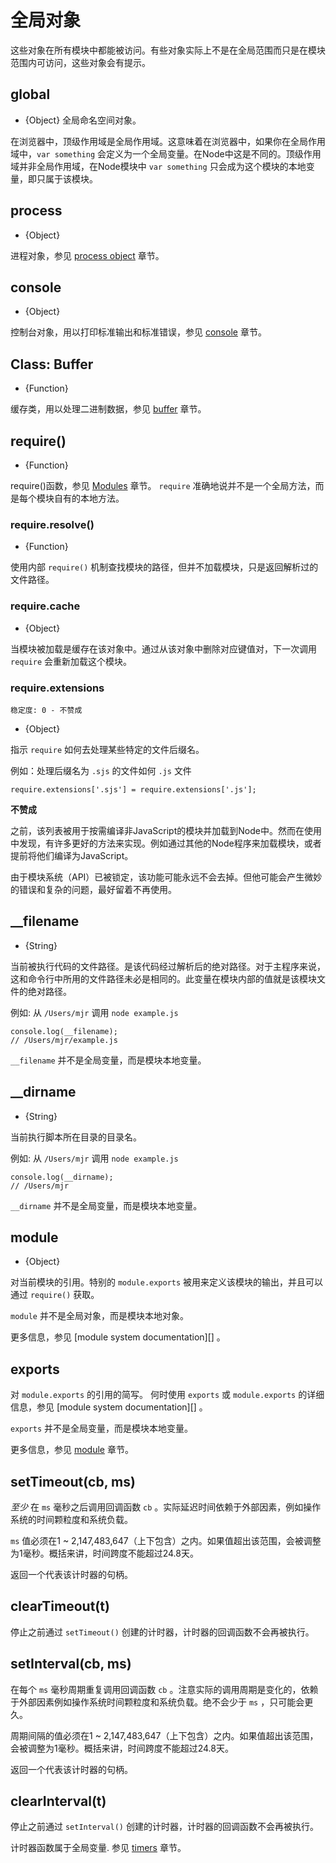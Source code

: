 # 全局对象

<!-- type=misc -->

这些对象在所有模块中都能被访问。有些对象实际上不是在全局范围而只是在模块范围内可访问，这些对象会有提示。

## global

<!-- type=global -->

* {Object} 全局命名空间对象。

在浏览器中，顶级作用域是全局作用域。这意味着在浏览器中，如果你在全局作用域中，`var something` 会定义为一个全局变量。在Node中这是不同的。顶级作用域并非全局作用域，在Node模块中 `var something` 只会成为这个模块的本地变量，即只属于该模块。

## process

<!-- type=global -->

* {Object}

进程对象，参见 [process object][] 章节。

## console

<!-- type=global -->

* {Object}

控制台对象，用以打印标准输出和标准错误，参见 [console][] 章节。

## Class: Buffer

<!-- type=global -->

* {Function}

缓存类，用以处理二进制数据，参见 [buffer][] 章节。

## require()

<!-- type=var -->

* {Function}

require()函数，参见 [Modules][] 章节。 `require` 准确地说并不是一个全局方法，而是每个模块自有的本地方法。


### require.resolve()

* {Function}

使用内部 `require()` 机制查找模块的路径，但并不加载模块，只是返回解析过的文件路径。

### require.cache

* {Object}

当模块被加载是缓存在该对象中。通过从该对象中删除对应键值对，下一次调用 `require` 会重新加载这个模块。

### require.extensions

    稳定度: 0 - 不赞成

* {Object}

指示 `require` 如何去处理某些特定的文件后缀名。

例如：处理后缀名为 `.sjs` 的文件如何 `.js` 文件

    require.extensions['.sjs'] = require.extensions['.js'];

**不赞成**  

之前，该列表被用于按需编译非JavaScript的模块并加载到Node中。然而在使用中发现，有许多更好的方法来实现。例如通过其他的Node程序来加载模块，或者提前将他们编译为JavaScript。

由于模块系统（API）已被锁定，该功能可能永远不会去掉。但他可能会产生微妙的错误和复杂的问题，最好留着不再使用。

## __filename

<!-- type=var -->

* {String}

当前被执行代码的文件路径。是该代码经过解析后的绝对路径。对于主程序来说，这和命令行中所用的文件路径未必是相同的。此变量在模块内部的值就是该模块文件的绝对路径。

例如: 从 `/Users/mjr` 调用 `node example.js`

    console.log(__filename);
    // /Users/mjr/example.js

`__filename` 并不是全局变量，而是模块本地变量。

## __dirname

<!-- type=var -->

* {String}

当前执行脚本所在目录的目录名。

例如: 从 `/Users/mjr` 调用 `node example.js`

    console.log(__dirname);
    // /Users/mjr

`__dirname` 并不是全局变量，而是模块本地变量。


## module

<!-- type=var -->

* {Object}

对当前模块的引用。特别的 `module.exports` 被用来定义该模块的输出，并且可以通过 `require()` 获取。

`module` 并不是全局对象，而是模块本地对象。

更多信息，参见 [module system documentation][] 。

## exports

<!-- type=var -->

对 `module.exports` 的引用的简写。
何时使用 `exports` 或 `module.exports` 的详细信息，参见 [module system documentation][] 。

`exports` 并不是全局变量，而是模块本地变量。

更多信息，参见 [module][] 章节。

## setTimeout(cb, ms)

*至少* 在 `ms` 毫秒之后调用回调函数 `cb` 。实际延迟时间依赖于外部因素，例如操作系统的时间颗粒度和系统负载。

`ms` 值必须在1 ~ 2,147,483,647（上下包含）之内。如果值超出该范围，会被调整为1毫秒。概括来讲，时间跨度不能超过24.8天。

返回一个代表该计时器的句柄。

## clearTimeout(t)

停止之前通过 `setTimeout()` 创建的计时器，计时器的回调函数不会再被执行。

## setInterval(cb, ms)

在每个 `ms` 毫秒周期重复调用回调函数 `cb` 。注意实际的调用周期是变化的，依赖于外部因素例如操作系统时间颗粒度和系统负载。绝不会少于 `ms` ，只可能会更久。

周期间隔的值必须在1 ~ 2,147,483,647（上下包含）之内。如果值超出该范围，会被调整为1毫秒。概括来讲，时间跨度不能超过24.8天。

返回一个代表该计时器的句柄。

## clearInterval(t)

停止之前通过 `setInterval()` 创建的计时器，计时器的回调函数不会再被执行。

<!--type=global-->

计时器函数属于全局变量. 参见 [timers][] 章节。

[buffer]: buffer.html
[module]: modules.html
[Modules]: modules.html#modules_modules
[process object]: process.html#process_process
[console]: console.html
[timers]: timers.html
